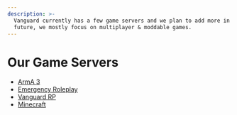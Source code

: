 ```yaml
---
description: >-
  Vanguard currently has a few game servers and we plan to add more in the
  future, we mostly focus on multiplayer & moddable games.
---
```


# Our Game Servers

* [ArmA 3](../other-games/arma-3.md)
* [Emergency Roleplay](../fivem/emergency-rp/)
* [Vanguard RP](../fivem/vanguard-rp/)
* [Minecraft](../other-games/minecraft.md)
